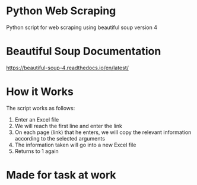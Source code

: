 # Python Web Scraping
Python script for web scraping using beautiful soup version 4

# Beautiful Soup Documentation
https://beautiful-soup-4.readthedocs.io/en/latest/

# How it Works
The script works as follows:

1. Enter an Excel file
2. We will reach the first line and enter the link
3. On each page (link) that he enters, we will copy the relevant information according to the selected arguments
4. The information taken will go into a new Excel file
5. Returns to 1 again

# Made for task at work 

